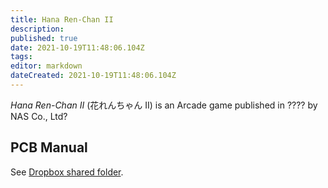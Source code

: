 ```yaml
---
title: Hana Ren-Chan II
description: 
published: true
date: 2021-10-19T11:48:06.104Z
tags: 
editor: markdown
dateCreated: 2021-10-19T11:48:06.104Z
---
```


_Hana Ren-Chan II_ (<span lang='ja'>花れんちゃん II</span>) is an Arcade game published in ???? by NAS Co., Ltd?

## PCB Manual

See [Dropbox shared folder](https://www.dropbox.com/sh/fm1k44pnnyj0dae/AABaCalwywcWK-aXTdST-2ZIa?dl=0).